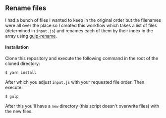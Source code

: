## Rename files

I had a bunch of files I wanted to keep in the original order but the filenames were all over the place so I created this workflow which takes a list of files (determined in `input.js`) and renames each of them by their index in the array using [gulp-rename](https://github.com/hparra/gulp-rename).

#### Installation
Clone this repository and execute the following command in the root of the cloned directory:

```bash
$ yarn install
```

After which you adjust `input.js` with your requested file order. Then execute:

```bash
$ gulp
```

After this you'll have a `new` directory (this script doesn't overwrite files) with the new files.
